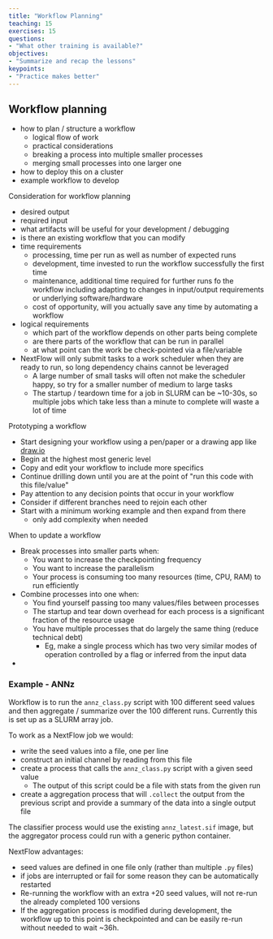 ```yaml
---
title: "Workflow Planning"
teaching: 15
exercises: 15
questions:
- "What other training is available?"
objectives:
- "Summarize and recap the lessons"
keypoints:
- "Practice makes better"
---
```


## Workflow planning
- how to plan / structure a workflow
  - logical flow of work 
  - practical considerations
  - breaking a process into multiple smaller processes
  - merging small processes into one larger one
- how to deploy this on a cluster
- example workflow to develop

Consideration for workflow planning
- desired output 
- required input
- what artifacts will be useful for your development / debugging
- is there an existing workflow that you can modify
- time requirements
  - processing, time per run as well as number of expected runs
  - development, time invested to run the workflow successfully the first time
  - maintenance, additional time required for further runs fo the workflow including adapting to changes in input/output requirements or underlying software/hardware
  - cost of opportunity, will you actually save any time by automating a workflow
- logical requirements
  - which part of the workflow depends on other parts being complete
  - are there parts of the workflow that can be run in parallel
  - at what point can the work be check-pointed via a file/variable
- NextFlow will only submit tasks to a work scheduler when they are ready to run, so long dependency chains cannot be leveraged
  - A large number of small tasks will often not make the scheduler happy, so try for a smaller number of medium to large tasks
  - The startup / teardown time for a job in SLURM can be ~10-30s, so multiple jobs which take less than a minute to complete will waste a lot of time

Prototyping a workflow
- Start designing your workflow using a pen/paper or a drawing app like [draw.io](https://app.diagrams.net/)
- Begin at the highest most generic level
- Copy and edit your workflow to include more specifics
- Continue drilling down until you are at the point of "run this code with this file/value"
- Pay attention to any decision points that occur in your workflow
- Consider if different branches need to rejoin each other
- Start with a minimum working example and then expand from there
  - only add complexity when needed


When to update a workflow
- Break processes into smaller parts when:
  - You want to increase the checkpointing frequency
  - You want to increase the parallelism
  - Your process is consuming too many resources (time, CPU, RAM) to run efficiently
- Combine processes into one when:
  - You find yourself passing too many values/files between processes
  - The startup and tear down overhead for each process is a significant fraction of the resource usage
  - You have multiple processes that do largely the same thing (reduce technical debt)
    - Eg, make a single process which has two very similar modes of operation controlled by a flag or inferred from the input data
- 

### Example - ANNz

Workflow is to run the `annz_class.py` script with 100 different seed values and then aggregate / summarize over the 100 different runs.
Currently this is set up as a SLURM array job.

To work as a NextFlow job we would:
- write the seed values into a file, one per line
- construct an initial channel by reading from this file
- create a process that calls the `annz_class.py` script with a given seed value
  - The output of this script could be a file with stats from the given run
- create a aggregation process that will `.collect` the output from the previous script and provide a summary of the data into a single output file

The classifier process would use the existing `annz_latest.sif` image, but the aggregator process could run with a generic python container.

NextFlow advantages:
- seed values are defined in one file only (rather than multiple `.py` files)
- if jobs are interrupted or fail for some reason they can be automatically restarted
- Re-running the workflow with an extra +20 seed values, will not re-run the already completed 100 versions
- If the aggregation process is modified during development, the workflow up to this point is checkpointed and can be easily re-run without needed to wait ~36h.

